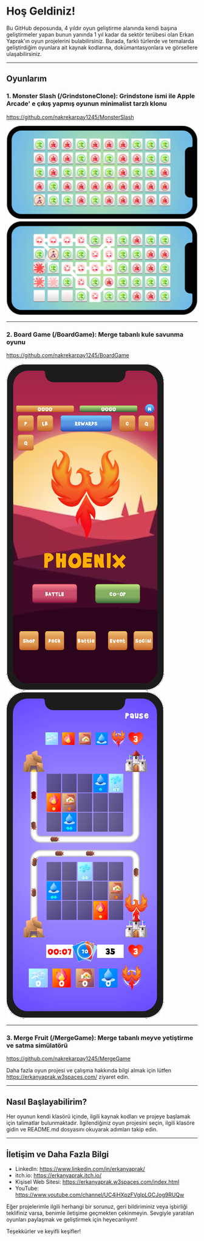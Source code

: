 # Hoş Geldiniz!

Bu GitHub deposunda, 4 yıldır oyun geliştirme alanında kendi başına geliştirmeler yapan bunun yanında 1 yıl kadar da sektör terübesi olan Erkan Yaprak'ın oyun projelerini bulabilirsiniz. Burada, farklı türlerde ve temalarda geliştirdiğim oyunlara ait kaynak kodlarına, dokümantasyonlara ve görsellere ulaşabilirsiniz.

----

## Oyunlarım

### 1. Monster Slash (/GrindstoneClone): Grindstone ismi ile Apple Arcade' e çıkış yapmış oyunun minimalist tarzlı klonu
https://github.com/nakrekarpay1245/MonsterSlash

![Oyun İçi Ekran Görüntüsü - 1](https://github.com/nakrekarpay1245/MonsterSlash/blob/main/MonsterSlash/Assets/Screenshots/SS_1.png)
![Oyun İçi Ekran Görüntüsü - 3](https://github.com/nakrekarpay1245/MonsterSlash/blob/main/MonsterSlash/Assets/Screenshots/SS_3.png)

---

### 2. Board Game (/BoardGame): Merge tabanlı kule savunma oyunu
https://github.com/nakrekarpay1245/BoardGame

![Oyun Ekran Görüntüsü](https://github.com/nakrekarpay1245/BoardGame/blob/main/BoardGame/Assets/Images/ScreenShoots/BattleMenu.png)
![Oyun Ekran Görüntüsü](https://github.com/nakrekarpay1245/BoardGame/blob/main/BoardGame/Assets/Images/ScreenShoots/BattleInGame_1.png)

---

### 3. Merge Fruit (/MergeGame): Merge tabanlı meyve yetiştirme ve satma simülatörü
https://github.com/nakrekarpay1245/MergeGame
<!--![Battle Menu Ekran Görüntüsü](https://github.com/nakrekarpay1245/BoardGame/blob/main/BoardGame/Assets/Images/ScreenShoots/BattleMenu.png)-->

Daha fazla oyun projesi ve çalışma hakkında bilgi almak için lütfen https://erkanyaprak.w3spaces.com/ ziyaret edin.

----

## Nasıl Başlayabilirim?

Her oyunun kendi klasörü içinde, ilgili kaynak kodları ve projeye başlamak için talimatlar bulunmaktadır. İlgilendiğiniz oyun projesini seçin, ilgili klasöre gidin ve README.md dosyasını okuyarak adımları takip edin.

----

## İletişim ve Daha Fazla Bilgi

- LinkedIn: https://www.linkedin.com/in/erkanyaprak/
- itch.io: https://erkanyaprak.itch.io/
- Kişisel Web Sitesi: https://erkanyaprak.w3spaces.com/index.html
- YouTube: https://www.youtube.com/channel/UC4jHXpzFVgIpLGCJog9RUQw

Eğer projelerimle ilgili herhangi bir sorunuz, geri bildiriminiz veya işbirliği teklifiniz varsa, benimle iletişime geçmekten çekinmeyin. Sevgiyle yaratılan oyunları paylaşmak ve geliştirmek için heyecanlıyım!

Teşekkürler ve keyifli keşifler!
